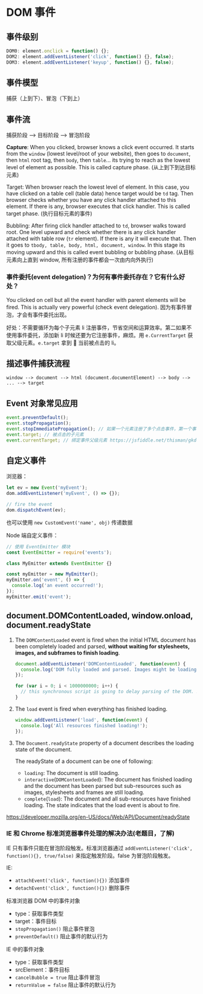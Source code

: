 # DOM 事件

## 事件级别

```javascript
DOM0: element.onclick = function() {};
DOM2: element.addEventListener('click', function() {}, false);
DOM3: element.addEventListener('keyup', function() {}, false);
```

## 事件模型

捕获（上到下）、冒泡（下到上）

## 事件流

捕获阶段 --> 目标阶段 --> 冒泡阶段

**Capture**: When you clicked, browser knows a click event occurred. It starts from the `window` (lowest level/root of your website), then goes to `document`, then `html` root tag, then `body`, then `table`... its trying to reach as the lowest level of element as possible. This is called capture phase. (从上到下到达目标元素)

Target: When browser reach the lowest level of element. In this case, you have clicked on a table cell (table data) hence target would be `td` tag. Then browser checks whether you have any click handler attached to this element. If there is any, browser executes that click handler. This is called target phase. (执行目标元素的事件)

Bubbling: After firing click handler attached to `td`, browser walks toward root. One level upward and check whether there is any click handler attached with table row (`tr` element). If there is any it will execute that. Then it goes to `tbody, table, body, html, document, window`. In this stage its moving upward and this is called event bubbling or bubbling phase. (从目标元素向上直到 window, 所有注册的事件都会一次由内向外执行)

### 事件委托(event delegation)？为何有事件委托存在？它有什么好处？

You clicked on cell but all the event handler with parent elements will be fired. This is actually very powerful (check event delegation). 因为有事件冒泡，才会有事件委托出现。

好处：不需要循环为每个子元素 li 注册事件，节省空间和运算效率。第二如果不使用事件委托，添加新 li 时候还要为它注册事件，麻烦。用 `e.CurrentTarget` 获取父级元素。`e.target` 拿到  当前被点击的 li。

## 描述事件捕获流程

`window --> document --> html (document.documentElement) --> body --> ... --> target`

## Event 对象常见应用

```javascript
event.preventDefault();
event.stopPropagation();
event.stopImmediatePropagation(); // 如果一个元素注册了多个点击事件，第一个事件触发时候想终止第二个事件触发，在第一个事件中调用此方法
event.target; // 被点击的子元素
event.currentTarget; // 绑定事件父级元素 https://jsfiddle.net/thisman/gkdeocd6/
```

## 自定义事件

浏览器：

```javascript
let ev = new Event('myEvent');
dom.addEventListener('myEvent', () => {});

// fire the event
dom.dispatchEvent(ev);
```

也可以使用 `new CustomEvent('name', obj)` 传递数据

Node 端自定义事件：

```javascript
// 使用 EventEmitter 模块
const EventEmitter = require('events');

class MyEmitter extends EventEmitter {}

const myEmitter = new MyEmitter();
myEmitter.on('event', () => {
  console.log('an event occurred!');
});
myEmitter.emit('event');
```

## document.DOMContentLoaded, window.onload, document.readyState

1.  The `DOMContentLoaded` event is fired when the initial HTML document has been completely loaded and parsed, **without waiting for stylesheets, images, and subframes to finish loading**.

    ```javascript
    document.addEventListener('DOMContentLoaded', function(event) {
      console.log('DOM fully loaded and parsed. Images might be loading');
    });

    for (var i = 0; i < 1000000000; i++) {
      // this synchronous script is going to delay parsing of the DOM. So the DOMContentLoaded event is going to launch later.
    }
    ```

1.  The `load` event is fired when everything has finished loading.

    ```javascript
    window.addEventListener('load', function(event) {
      console.log('All resources finished loading!');
    });
    ```

1.  The `Document.readyState` property of a document describes the loading state of the document.

    The readyState of a document can be one of following:

    * `loading`: The document is still loading.
    * `interactive`(`DOMContentLoaded`): The document has finished loading and the document has been parsed but sub-resources such as images, stylesheets and frames are still loading.
    * `complete`(`load`): The document and all sub-resources have finished loading. The state indicates that the load event is about to fire.

<https://developer.mozilla.org/en-US/docs/Web/API/Document/readyState>

### IE 和 Chrome 标准浏览器事件处理的解决办法(老题目，了解)

IE 只有事件只能在冒泡阶段触发。标准浏览器通过 `addEventListener('click', function(){}, true/false)` 来指定触发阶段。false 为冒泡阶段触发。

IE:

* `attachEvent('click', function(){})` 添加事件
* `detachEvent('click', function(){})` 删除事件

标准浏览器 DOM 中的事件对象

* type：获取事件类型
* target：事件目标
* `stopPropagation()` 阻止事件冒泡
* `preventDefault()` 阻止事件的默认行为

IE 中的事件对象

* type：获取事件类型
* srcElement：事件目标
* `cancelBubble = true` 阻止事件冒泡
* `returnValue = false` 阻止事件的默认行为
